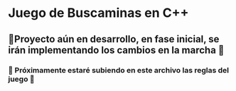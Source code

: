 # Juego de Buscaminas en C++
<h2> 🚀Proyecto aún en desarrollo, en fase inicial, se irán implementando los cambios en la marcha 🚀</h2>
<h3> 📄 Próximamente estaré subiendo en este archivo las reglas del juego 🎲</h3>
